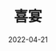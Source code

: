 ---
layout: movie-review
title: 喜宴
description: >
  结局恶心得像吃了屎。
category: 电影
img: assets/img/movie/2022/喜宴.webp
star: 2
date: 2022-04-21
---